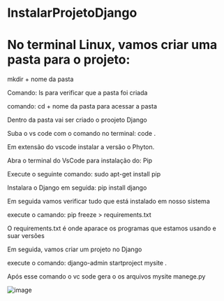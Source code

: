 # InstalarProjetoDjango

# No terminal Linux, vamos criar uma pasta para o projeto:

mkdir + nome da pasta

Comando: ls para verificar que a pasta foi criada

comando: cd + nome da pasta para acessar a pasta

Dentro da pasta vai ser criado o proojeto Django

Suba o vs code com o comando no terminal: code .

Em extensão do vscode  instalar a versão o Phyton.

Abra o terminal do VsCode  para instalação do: Pip

Execute o seguinte comando: sudo apt-get install pip

Instalara o Django em seguida: pip install django

Em seguida vamos verificar tudo que está instalado em nosso sistema

execute o camando: pip freeze > requirements.txt

O requirements.txt é onde aparace os programas que estamos usando e suar versões

Em seguida, vamos criar um projeto no Django

execute o comando: django-admin startproject mysite .  

Após esse comando o vc sode gera o os arquivos
mysite
manege.py

![image](https://github.com/leandroloffeu/InstalarProjetoDjango/assets/112645165/81f97f47-bc28-4d08-bc31-0a1c5590aaa0)











